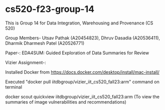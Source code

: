 # cs520-f23-group-14

This is Group 14 for Data Integration, Warehousing and Provenance (CS 520)
>
Group Members- Utsav Pathak (A20454823), Dhruv Dasadia (A20536411), Dharmik Dharmesh Patel (A20526771)
>
Paper-: EDA4SUM: Guided Exploration of Data Summaries for Review
>
Vizier Assignment-:
>
Installed Docker from https://docs.docker.com/desktop/install/mac-install/
>
Executed "docker pull iitdbgroup/vizier_iit_cs520_fall23:arm" command on terminal
>
docker scout quickview iitdbgroup/vizier_iit_cs520_fall23:arm (To view the summaries of image vulnerabilities and recommendations)
